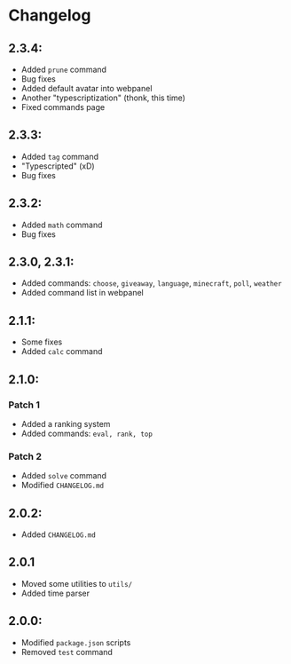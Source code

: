 # Changelog

## 2.3.4:
- Added `prune` command
- Bug fixes
- Added default avatar into webpanel
- Another "typescriptization" (thonk, this time)
- Fixed commands page

## 2.3.3:
- Added `tag` command
- "Typescripted" (xD)
- Bug fixes

## 2.3.2:
- Added `math` command
- Bug fixes

## 2.3.0, 2.3.1:
- Added commands: `choose`, `giveaway`, `language`, `minecraft`, `poll`, `weather`
- Added command list in webpanel

## 2.1.1:
- Some fixes
- Added `calc` command

## 2.1.0:
### Patch 1
- Added a ranking system
- Added commands: `eval, rank, top`
### Patch 2
- Added `solve` command
- Modified `CHANGELOG.md`

## 2.0.2:
- Added `CHANGELOG.md`

## 2.0.1
- Moved some utilities to `utils/`
- Added time parser

## 2.0.0:
- Modified `package.json` scripts
- Removed `test` command